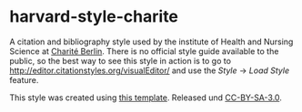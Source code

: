 # harvard-style-charite

A citation and bibliography style used by the institute of Health and Nursing Science at [Charité Berlin](http://igpw.charite.de/en/).
There is no official style guide available to the public, so the best way to see this style in action is to go to http://editor.citationstyles.org/visualEditor/ and use the *Style* → *Load Style* feature.  

This style was created using [this template](http://editor.citationstyles.org/styleInfo/?styleId=http%3A%2F%2Fwww.zotero.org%2Fstyles%2Fharvard7de).
Released und [CC-BY-SA-3.0](http://creativecommons.org/licenses/by-sa/3.0/).
